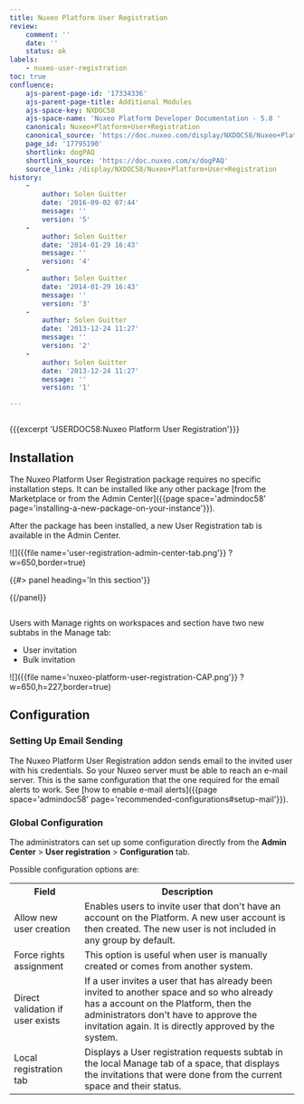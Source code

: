 ```yaml
---
title: Nuxeo Platform User Registration
review:
    comment: ''
    date: ''
    status: ok
labels:
    - nuxeo-user-registration
toc: true
confluence:
    ajs-parent-page-id: '17334336'
    ajs-parent-page-title: Additional Modules
    ajs-space-key: NXDOC58
    ajs-space-name: 'Nuxeo Platform Developer Documentation - 5.8 '
    canonical: Nuxeo+Platform+User+Registration
    canonical_source: 'https://doc.nuxeo.com/display/NXDOC58/Nuxeo+Platform+User+Registration'
    page_id: '17795190'
    shortlink: dogPAQ
    shortlink_source: 'https://doc.nuxeo.com/x/dogPAQ'
    source_link: /display/NXDOC58/Nuxeo+Platform+User+Registration
history:
    - 
        author: Solen Guitter
        date: '2016-09-02 07:44'
        message: ''
        version: '5'
    - 
        author: Solen Guitter
        date: '2014-01-29 16:43'
        message: ''
        version: '4'
    - 
        author: Solen Guitter
        date: '2014-01-29 16:43'
        message: ''
        version: '3'
    - 
        author: Solen Guitter
        date: '2013-12-24 11:27'
        message: ''
        version: '2'
    - 
        author: Solen Guitter
        date: '2013-12-24 11:27'
        message: ''
        version: '1'

---
```

<div class="row"><div class="column medium-8">

{{{excerpt 'USERDOC58:Nuxeo Platform User Registration'}}}

## Installation

The Nuxeo Platform User Registration package requires no specific installation steps. It can be installed like any other package [from the Marketplace or from the Admin Center]({{page space='admindoc58' page='installing-a-new-package-on-your-instance'}}).

After the package has been installed, a new User Registration tab is available in the Admin Center.

![]({{file name='user-registration-admin-center-tab.png'}} ?w=650,border=true)

</div><div class="column medium-4">{{#> panel heading='In this section'}}

{{/panel}}</div></div>

Users with Manage rights on workspaces and section have two new subtabs in the Manage tab:

*   User invitation
*   Bulk invitation

![]({{file name='nuxeo-platform-user-registration-CAP.png'}} ?w=650,h=227,border=true)

## Configuration

### Setting Up Email Sending

The Nuxeo Platform User Registration addon sends email to the invited user with his credentials. So your Nuxeo server must be able to reach an e-mail server. This is the same configuration that the one required for the email alerts to work. See [how to enable e-mail alerts]({{page space='admindoc58' page='recommended-configurations#setup-mail'}}).

### Global Configuration

The administrators can set up some configuration directly from the **Admin Center** > **User registration** > **Configuration** tab.

Possible configuration options are:

<div class="table-scroll"><table class="hover"><tbody><tr><th colspan="1">Field</th><th colspan="1">Description</th></tr><tr><td colspan="1">Allow new user creation</td><td colspan="1">Enables users to invite user that don't have an account on the Platform. A new user account is then created. The new user is not included in any group by default.</td></tr><tr><td colspan="1">Force rights assignment</td><td colspan="1">This option is useful when user is manually created or comes from another system.</td></tr><tr><td colspan="1">Direct validation if user exists</td><td colspan="1">If a user invites a user that has already been invited to another space and so who already has a account on the Platform, then the administrators don't have to approve the invitation again. It is directly approved by the system.</td></tr><tr><td colspan="1">Local registration tab</td><td colspan="1">Displays a User registration requests subtab in the local Manage tab of a space, that displays the invitations that were done from the current space and their status.</td></tr></tbody></table></div>
